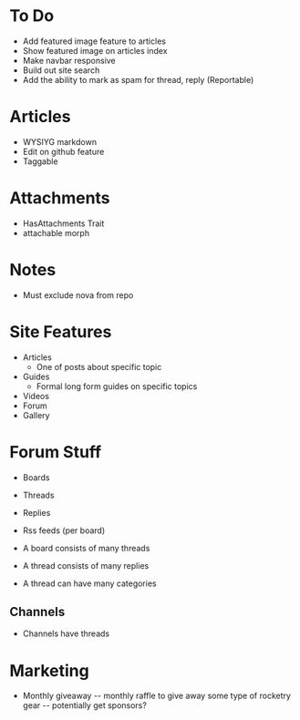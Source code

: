 # To Do

-   Add featured image feature to articles
-   Show featured image on articles index
-   Make navbar responsive
-   Build out site search
-   Add the ability to mark as spam for thread, reply (Reportable)

# Articles

-   WYSIYG markdown
-   Edit on github feature
-   Taggable

# Attachments

-   HasAttachments Trait
-   attachable morph

# Notes

-   Must exclude nova from repo

# Site Features

-   Articles
    -   One of posts about specific topic
-   Guides
    -   Formal long form guides on specific topics
-   Videos
-   Forum
-   Gallery

# Forum Stuff

-   Boards
-   Threads
-   Replies
-   Rss feeds (per board)

-   A board consists of many threads
-   A thread consists of many replies
-   A thread can have many categories

## Channels

-   Channels have threads

# Marketing

-   Monthly giveaway
    -- monthly raffle to give away some type of rocketry gear
    -- potentially get sponsors?
